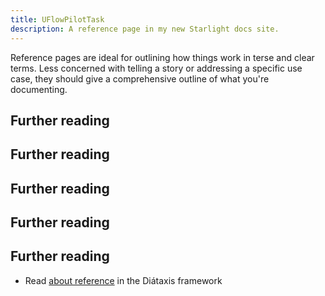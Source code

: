 ```yaml
---
title: UFlowPilotTask
description: A reference page in my new Starlight docs site.
---
```


Reference pages are ideal for outlining how things work in terse and clear terms.
Less concerned with telling a story or addressing a specific use case, they should give a comprehensive outline of what you're documenting.

## Further reading
## Further reading
## Further reading
## Further reading
## Further reading

- Read [about reference](https://diataxis.fr/reference/) in the Diátaxis framework
